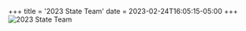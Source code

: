 +++
title = '2023 State Team'
date = 2023-02-24T16:05:15-05:00
+++
![2023 State Team](/img/2023-state-team.jpeg "2023 STATE TEAM") 

<!--more-->